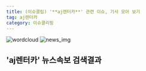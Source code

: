 ```yaml
---
title: (이슈클립) '**aj렌터카**' 관련 이슈, 기사 모아 보기
tag: aj렌터카
category: 이슈클리핑
---
```

![wordcloud](https://s3.ap-northeast-2.amazonaws.com/lyrics101-wordcloud/2018-09-21-1537506043.png)
![news_img](https://user-images.githubusercontent.com/42597476/44507050-1206f400-a6e4-11e8-8d98-7ffbfebb353f.png)
## **'**aj렌터카**'** 뉴스속보 검색결과

